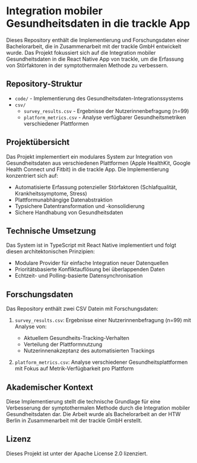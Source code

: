 # Integration mobiler Gesundheitsdaten in die trackle App

Dieses Repository enthält die Implementierung und Forschungsdaten einer Bachelorarbeit, die in Zusammenarbeit mit der trackle GmbH entwickelt wurde. Das Projekt fokussiert sich auf die Integration mobiler Gesundheitsdaten in die React Native App von trackle, um die Erfassung von Störfaktoren in der symptothermalen Methode zu verbessern.

## Repository-Struktur

- `code/` - Implementierung des Gesundheitsdaten-Integrationssystems
- `csv/`
   - `survey_results.csv` - Ergebnisse der Nutzerinnenbefragung (n=99)
   - `platform_metrics.csv` - Analyse verfügbarer Gesundheitsmetriken verschiedener Plattformen

## Projektübersicht

Das Projekt implementiert ein modulares System zur Integration von Gesundheitsdaten aus verschiedenen Plattformen (Apple HealthKit, Google Health Connect und Fitbit) in die trackle App. Die Implementierung konzentriert sich auf:

- Automatisierte Erfassung potenzieller Störfaktoren (Schlafqualität, Krankheitssymptome, Stress)
- Plattformunabhängige Datenabstraktion
- Typsichere Datentransformation und -konsolidierung
- Sichere Handhabung von Gesundheitsdaten

## Technische Umsetzung

Das System ist in TypeScript mit React Native implementiert und folgt diesen architektonischen Prinzipien:

- Modulare Provider für einfache Integration neuer Datenquellen
- Prioritätsbasierte Konfliktauflösung bei überlappenden Daten
- Echtzeit- und Polling-basierte Datensynchronisation

## Forschungsdaten

Das Repository enthält zwei CSV Datein mit Forschungsdaten:

1. `survey_results.csv`: Ergebnisse einer Nutzerinnenbefragung (n=99) mit Analyse von:
    - Aktuellem Gesundheits-Tracking-Verhalten
    - Verteilung der Plattformnutzung
    - Nutzerinnenakzeptanz des automatisierten Trackings

2. `platform_metrics.csv`: Analyse verschiedener Gesundheitsplattformen mit Fokus auf Metrik-Verfügbarkeit pro Plattform

## Akademischer Kontext

Diese Implementierung stellt die technische Grundlage für eine Verbesserung der symptothermalen Methode durch die Integration mobiler Gesundheitsdaten dar. Die Arbeit wurde als Bachelorarbeit an der HTW Berlin in Zusammenarbeit mit der trackle GmbH erstellt.

## Lizenz

Dieses Projekt ist unter der Apache License 2.0 lizenziert.